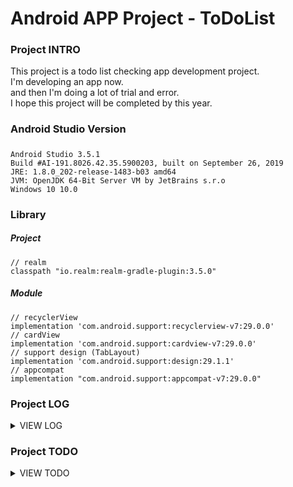 # Android APP Project - ToDoList

### Project INTRO
This project is a todo list checking app development project.  
I'm developing an app now.  
and then I'm doing a lot of trial and error.  
I hope this project will be completed by this year.  

### Android Studio Version
#####
    Android Studio 3.5.1  
    Build #AI-191.8026.42.35.5900203, built on September 26, 2019  
    JRE: 1.8.0_202-release-1483-b03 amd64  
    JVM: OpenJDK 64-Bit Server VM by JetBrains s.r.o  
    Windows 10 10.0  

### Library
##### Project
    // realm
    classpath "io.realm:realm-gradle-plugin:3.5.0"
##### Module
    // recyclerView
    implementation 'com.android.support:recyclerview-v7:29.0.0'
    // cardView
    implementation 'com.android.support:cardview-v7:29.0.0'
    // support design (TabLayout)
    implementation 'com.android.support:design:29.1.1'
    // appcompat
    implementation "com.android.support:appcompat-v7:29.0.0"

### Project LOG 
<details>
    <summary>VIEW LOG</summary>

* 191009 - created github repository and started anroid app dev
* 191018 - created fragment on Activity and then added custom listview on fragment.
* 191024 - applied realm with DBhelper (get list and insert list in listFragment) and applied recyclerView with onBindViewHolder.
* 191026 - created delete list function and source code refactoring (data set , adapter source , etc)
* 191101 - applied function of edit list and delete list, applied ViewPager with Fragment, set CalendarView on another fragment.
* 191102 - got date on listFragment, removed title bar and then put the date in that.
* 191103 - update ViewPager and TabLayout, changed EditText form and style and then applied function that hide keyboard when click add Button and layout. finally, changed date format when input Database.
* 191109 - applied open calendar on CalendarFragment and then get list for date on ListFragment, but calendar incomplete.
* 191112 - i think twice what apps i want to develop
</details>

### Project TODO
<details>
    <summary>VIEW TODO</summary>

* 191024 - ~~apply recyclerview (complete)~~ and create function that change and delete list (trying)
* 191026 - create change and ~~delete~~ function ~~and then code refactoring (all source)~~
* 191101 - ~~apply edit list function and change delete list function on recylerView~~, ~~apply ViewPager~~ and ~~set calendar on another fragment.~~
* 191102 - think about how to connect calendar and list and then how to show listView functions
* 191103 - ~~update list Fragment~~ and do things that didn't yesterday
* 191109 - get list for date on calendar
* 191112 - calendar sources analysis and find another soultions.
* 191119 - create custom calendar on new fragment
* 191125 - apply status in list and create the list complete graph for todo list analysis
</details>
